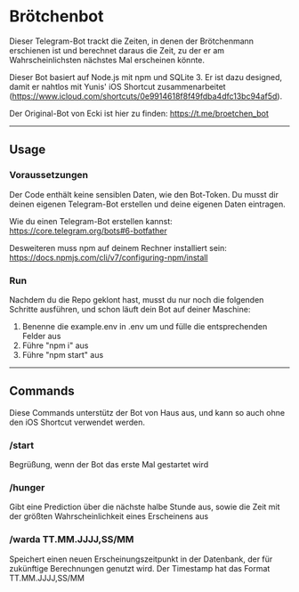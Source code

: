 # Brötchenbot

Dieser Telegram-Bot trackt die Zeiten, in denen der Brötchenmann erschienen ist und berechnet daraus die Zeit, zu der er am Wahrscheinlichsten nächstes Mal erscheinen könnte.

Dieser Bot basiert auf Node.js mit npm und SQLite 3. Er ist dazu designed, damit er nahtlos mit Yunis' iOS Shortcut zusammenarbeitet (https://www.icloud.com/shortcuts/0e9914618f8f49fdba4dfc13bc94af5d).

Der Original-Bot von Ecki ist hier zu finden: https://t.me/broetchen_bot

---

## Usage

### Voraussetzungen

Der Code enthält keine sensiblen Daten, wie den Bot-Token. Du musst dir deinen eigenen Telegram-Bot erstellen und deine eigenen Daten eintragen.

Wie du einen Telegram-Bot erstellen kannst: https://core.telegram.org/bots#6-botfather

Desweiteren muss npm auf deinem Rechner installiert sein: https://docs.npmjs.com/cli/v7/configuring-npm/install

### Run

Nachdem du die Repo geklont hast, musst du nur noch die folgenden Schritte ausführen, und schon läuft dein Bot auf deiner Maschine:

1. Benenne die example.env in .env um und fülle die entsprechenden Felder aus
2. Führe "npm i" aus
3. Führe "npm start" aus

---

## Commands

Diese Commands unterstütz der Bot von Haus aus, und kann so auch ohne den iOS Shortcut verwendet werden.

### /start

Begrüßung, wenn der Bot das erste Mal gestartet wird

### /hunger

Gibt eine Prediction über die nächste halbe Stunde aus, sowie die Zeit mit der größten Wahrscheinlichkeit eines Erscheinens aus

### /warda TT.MM.JJJJ,SS/MM

Speichert einen neuen Erscheinungszeitpunkt in der Datenbank, der für zukünftige Berechnungen genutzt wird. Der Timestamp hat das Format TT.MM.JJJJ,SS/MM
